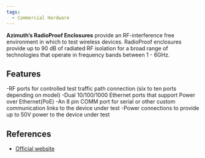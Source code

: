 ```yaml
---
tags:
  - Commercial Hardware
---
```

**Azimuth’s RadioProof Enclosures** provide an RF-interference free
environment in which to test wireless devices. RadioProof enclosures
provide up to 90 dB of radiated RF isolation for a broad range of
technologies that operate in frequency bands between 1 - 6GHz.

## Features

-RF ports for controlled test traffic path connection (six to ten ports
depending on model) -Dual 10/100/1000 Ethernet ports that support Power
over Ethernet(PoE) -An 8 pin COMM port for serial or other custom
communication links to the device under test -Power connections to
provide up to 50V power to the device under test

## References

* [Official website](https://www.azimuthtechnologies.com/)
